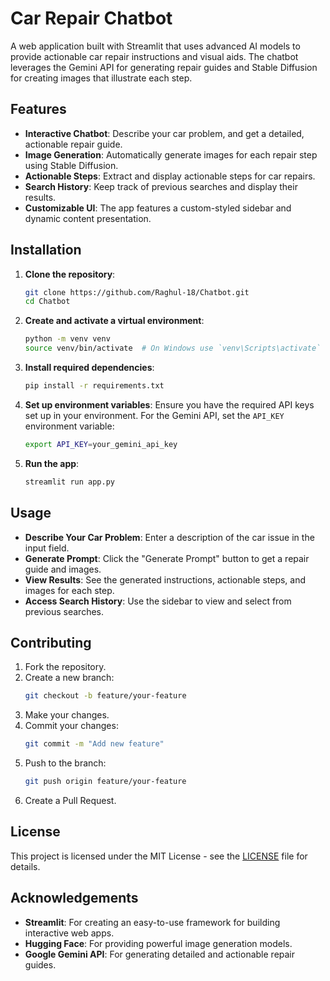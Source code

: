 # Car Repair Chatbot

A web application built with Streamlit that uses advanced AI models to provide actionable car repair instructions and visual aids. The chatbot leverages the Gemini API for generating repair guides and Stable Diffusion for creating images that illustrate each step.

## Features

- **Interactive Chatbot**: Describe your car problem, and get a detailed, actionable repair guide.
- **Image Generation**: Automatically generate images for each repair step using Stable Diffusion.
- **Actionable Steps**: Extract and display actionable steps for car repairs.
- **Search History**: Keep track of previous searches and display their results.
- **Customizable UI**: The app features a custom-styled sidebar and dynamic content presentation.

## Installation

1. **Clone the repository**:
    ```bash
    git clone https://github.com/Raghul-18/Chatbot.git
    cd Chatbot
    ```

2. **Create and activate a virtual environment**:
    ```bash
    python -m venv venv
    source venv/bin/activate  # On Windows use `venv\Scripts\activate`
    ```

3. **Install required dependencies**:
    ```bash
    pip install -r requirements.txt
    ```

4. **Set up environment variables**: Ensure you have the required API keys set up in your environment. For the Gemini API, set the `API_KEY` environment variable:
    ```bash
    export API_KEY=your_gemini_api_key
    ```

5. **Run the app**:
    ```bash
    streamlit run app.py
    ```

## Usage

- **Describe Your Car Problem**: Enter a description of the car issue in the input field.
- **Generate Prompt**: Click the "Generate Prompt" button to get a repair guide and images.
- **View Results**: See the generated instructions, actionable steps, and images for each step.
- **Access Search History**: Use the sidebar to view and select from previous searches.

## Contributing

1. Fork the repository.
2. Create a new branch:
    ```bash
    git checkout -b feature/your-feature
    ```
3. Make your changes.
4. Commit your changes:
    ```bash
    git commit -m "Add new feature"
    ```
5. Push to the branch:
    ```bash
    git push origin feature/your-feature
    ```
6. Create a Pull Request.

## License

This project is licensed under the MIT License - see the [LICENSE](LICENSE) file for details.

## Acknowledgements

- **Streamlit**: For creating an easy-to-use framework for building interactive web apps.
- **Hugging Face**: For providing powerful image generation models.
- **Google Gemini API**: For generating detailed and actionable repair guides.
